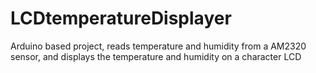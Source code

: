 # LCDtemperatureDisplayer
Arduino based project, reads temperature and humidity from a AM2320 sensor, and displays the temperature and humidity on a character LCD
